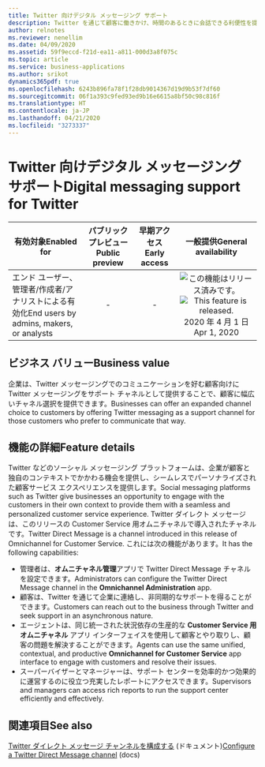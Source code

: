 ```yaml
---
title: Twitter 向けデジタル メッセージング サポート
description: Twitter を通じて顧客に働きかけ、時間のあるときに会話できる利便性を提供します。
author: relnotes
ms.reviewer: nenellim
ms.date: 04/09/2020
ms.assetid: 59f9eccd-f21d-ea11-a811-000d3a8f075c
ms.topic: article
ms.service: business-applications
ms.author: srikot
dynamics365pdf: true
ms.openlocfilehash: 6243b896fa78f1f28db9014367d19d9b53f7df60
ms.sourcegitcommit: 06f1a393c9fed93ed9b16e6615a8bf50c98c816f
ms.translationtype: HT
ms.contentlocale: ja-JP
ms.lasthandoff: 04/21/2020
ms.locfileid: "3273337"
---
```

# <a name="digital-messaging-support-for-twitter"></a><span data-ttu-id="323d9-103">Twitter 向けデジタル メッセージング サポート</span><span class="sxs-lookup"><span data-stu-id="323d9-103">Digital messaging support for Twitter</span></span>


| <span data-ttu-id="323d9-104">有効対象</span><span class="sxs-lookup"><span data-stu-id="323d9-104">Enabled for</span></span>    |  <span data-ttu-id="323d9-105">パブリック プレビュー</span><span class="sxs-lookup"><span data-stu-id="323d9-105">Public preview</span></span> | <span data-ttu-id="323d9-106">早期アクセス</span><span class="sxs-lookup"><span data-stu-id="323d9-106">Early access</span></span> | <span data-ttu-id="323d9-107">一般提供</span><span class="sxs-lookup"><span data-stu-id="323d9-107">General availability</span></span> | 
| ---------- | :----------: |:----------: |:----------: |
|<span data-ttu-id="323d9-108">エンド ユーザー、管理者/作成者/アナリストによる有効化</span><span class="sxs-lookup"><span data-stu-id="323d9-108">End users by admins, makers, or analysts</span></span>|-|-| <span data-ttu-id="323d9-109">![この機能はリリース済みです。](/dynamics365-release-plan/media/green-checkmark.png "この機能はリリース済みです。")</span><span class="sxs-lookup"><span data-stu-id="323d9-109">![This feature is released.](/dynamics365-release-plan/media/green-checkmark.png "This feature is released.")</span></span> <span data-ttu-id="323d9-110">2020 年 4 月 1 日</span><span class="sxs-lookup"><span data-stu-id="323d9-110">Apr 1, 2020</span></span>|


## <a name="business-value"></a><span data-ttu-id="323d9-111">ビジネス バリュー</span><span class="sxs-lookup"><span data-stu-id="323d9-111">Business value</span></span>
<!-- bv start -->
<span data-ttu-id="323d9-112">企業は、Twitter メッセージングでのコミュニケーションを好む顧客向けに Twitter メッセージングをサポート チャネルとして提供することで、顧客に幅広いチャネル選択を提供できます。</span><span class="sxs-lookup"><span data-stu-id="323d9-112">Businesses can offer an expanded channel choice to customers by offering Twitter messaging as a support channel for those customers who prefer to communicate that way.</span></span>
<!-- bv end -->



## <a name="feature-details"></a><span data-ttu-id="323d9-113">機能の詳細</span><span class="sxs-lookup"><span data-stu-id="323d9-113">Feature details</span></span>
<!--feature detail start -->
<span data-ttu-id="323d9-114">Twitter などのソーシャル メッセージング プラットフォームは、企業が顧客と独自のコンテキストでかかわる機会を提供し、シームレスでパーソナライズされた顧客サービス エクスペリエンスを提供します。</span><span class="sxs-lookup"><span data-stu-id="323d9-114">Social messaging platforms such as Twitter give businesses an opportunity to engage with the customers in their own context to provide them with a seamless and personalized customer service experience.</span></span> <span data-ttu-id="323d9-115">Twitter ダイレクト メッセージは、このリリースの Customer Service 用オムニチャネルで導入されたチャネルです。</span><span class="sxs-lookup"><span data-stu-id="323d9-115">Twitter Direct Message is a channel introduced in this release of Omnichannel for Customer Service.</span></span> <span data-ttu-id="323d9-116">これには次の機能があります。</span><span class="sxs-lookup"><span data-stu-id="323d9-116">It has the following capabilities:</span></span>

-   <span data-ttu-id="323d9-117">管理者は、**オムニチャネル管理**アプリで Twitter Direct Message チャネルを設定できます。</span><span class="sxs-lookup"><span data-stu-id="323d9-117">Administrators can configure the Twitter Direct Message channel in the **Omnichannel Administration** app.</span></span>
-   <span data-ttu-id="323d9-118">顧客は、Twitter を通じて企業に連絡し、非同期的なサポートを得ることができます。</span><span class="sxs-lookup"><span data-stu-id="323d9-118">Customers can reach out to the business through Twitter and seek support in an asynchronous nature.</span></span>
-   <span data-ttu-id="323d9-119">エージェントは、同じ統一された状況依存の生産的な **Customer Service 用オムニチャネル** アプリ インターフェイスを使用して顧客とやり取りし、顧客の問題を解決することができます。</span><span class="sxs-lookup"><span data-stu-id="323d9-119">Agents can use the same unified, contextual, and productive **Omnichannel for Customer Service** app interface to engage with customers and resolve their issues.</span></span>
-   <span data-ttu-id="323d9-120">スーパーバイザーとマネージャーは、サポート センターを効率的かつ効果的に運営するのに役立つ充実したレポートにアクセスできます。</span><span class="sxs-lookup"><span data-stu-id="323d9-120">Supervisors and managers can access rich reports to run the support center efficiently and effectively.</span></span>
<!--feature detail end -->










## <a name="see-also"></a><span data-ttu-id="323d9-121">関連項目</span><span class="sxs-lookup"><span data-stu-id="323d9-121">See also</span></span>

<!--docs start-->
<span data-ttu-id="323d9-122">[Twitter ダイレクト メッセージ チャンネルを構成する](https://docs.microsoft.com/dynamics365/omnichannel/administrator/configure-twitter-channel) (ドキュメント)</span><span class="sxs-lookup"><span data-stu-id="323d9-122">[Configure a Twitter Direct Message channel](https://docs.microsoft.com/dynamics365/omnichannel/administrator/configure-twitter-channel) (docs)</span></span>
<!--docs end-->
